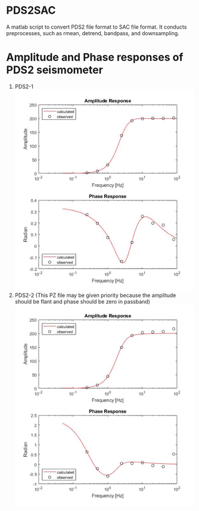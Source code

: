 # PDS2SAC
A matlab script to convert PDS2 file format to SAC file format.
It conducts preprocesses, such as rmean, detrend, bandpass, and downsampling.

# Amplitude and Phase responses of PDS2 seismometer
1. PDS2-1
![Image_text](https://github.com/YoushanLiu/PDS2SAC/blob/main/images/PDS2-1.jpg)
2. PDS2-2 (This PZ file may be given priority because the amplitude should be flant and phase should be zero in passband)
![Image text](https://github.com/YoushanLiu/PDS2SAC/blob/main/images/PDS2-2.jpg)
